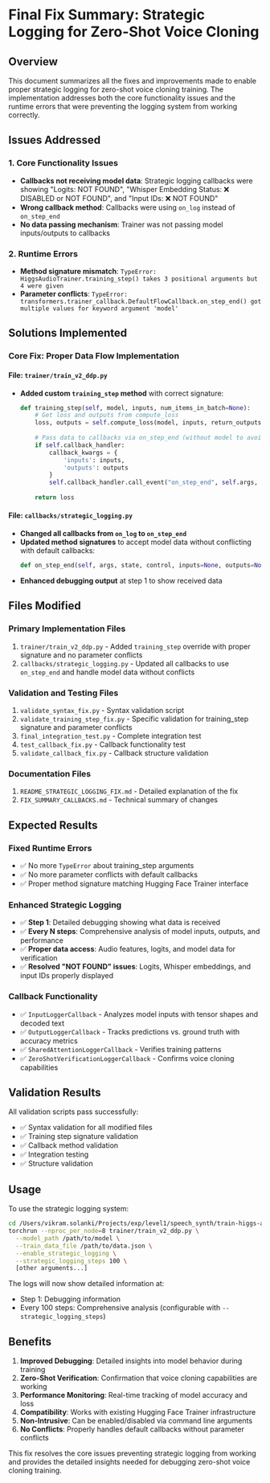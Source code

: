 # Final Fix Summary: Strategic Logging for Zero-Shot Voice Cloning

## Overview

This document summarizes all the fixes and improvements made to enable proper strategic logging for zero-shot voice cloning training. The implementation addresses both the core functionality issues and the runtime errors that were preventing the logging system from working correctly.

## Issues Addressed

### 1. Core Functionality Issues
- **Callbacks not receiving model data**: Strategic logging callbacks were showing "Logits: NOT FOUND", "Whisper Embedding Status: ❌ DISABLED or NOT FOUND", and "Input IDs: ❌ NOT FOUND"
- **Wrong callback method**: Callbacks were using `on_log` instead of `on_step_end`
- **No data passing mechanism**: Trainer was not passing model inputs/outputs to callbacks

### 2. Runtime Errors
- **Method signature mismatch**: `TypeError: HiggsAudioTrainer.training_step() takes 3 positional arguments but 4 were given`
- **Parameter conflicts**: `TypeError: transformers.trainer_callback.DefaultFlowCallback.on_step_end() got multiple values for keyword argument 'model'`

## Solutions Implemented

### Core Fix: Proper Data Flow Implementation

#### File: `trainer/train_v2_ddp.py`
- **Added custom `training_step` method** with correct signature:
  ```python
  def training_step(self, model, inputs, num_items_in_batch=None):
      # Get loss and outputs from compute_loss
      loss, outputs = self.compute_loss(model, inputs, return_outputs=True)
      
      # Pass data to callbacks via on_step_end (without model to avoid conflicts)
      if self.callback_handler:
          callback_kwargs = {
              'inputs': inputs,
              'outputs': outputs
          }
          self.callback_handler.call_event("on_step_end", self.args, self.state, self.control, **callback_kwargs)
      
      return loss
  ```

#### File: `callbacks/strategic_logging.py`
- **Changed all callbacks from `on_log` to `on_step_end`**
- **Updated method signatures** to accept model data without conflicting with default callbacks:
  ```python
  def on_step_end(self, args, state, control, inputs=None, outputs=None, **kwargs):
  ```
- **Enhanced debugging output** at step 1 to show received data

## Files Modified

### Primary Implementation Files
1. `trainer/train_v2_ddp.py` - Added `training_step` override with proper signature and no parameter conflicts
2. `callbacks/strategic_logging.py` - Updated all callbacks to use `on_step_end` and handle model data without conflicts

### Validation and Testing Files
1. `validate_syntax_fix.py` - Syntax validation script
2. `validate_training_step_fix.py` - Specific validation for training_step signature and parameter conflicts
3. `final_integration_test.py` - Complete integration test
4. `test_callback_fix.py` - Callback functionality test
5. `validate_callback_fix.py` - Callback structure validation

### Documentation Files
1. `README_STRATEGIC_LOGGING_FIX.md` - Detailed explanation of the fix
2. `FIX_SUMMARY_CALLBACKS.md` - Technical summary of changes

## Expected Results

### Fixed Runtime Errors
- ✅ No more `TypeError` about training_step arguments
- ✅ No more parameter conflicts with default callbacks
- ✅ Proper method signature matching Hugging Face Trainer interface

### Enhanced Strategic Logging
- ✅ **Step 1**: Detailed debugging showing what data is received
- ✅ **Every N steps**: Comprehensive analysis of model inputs, outputs, and performance
- ✅ **Proper data access**: Audio features, logits, and model data for verification
- ✅ **Resolved "NOT FOUND" issues**: Logits, Whisper embeddings, and input IDs properly displayed

### Callback Functionality
- ✅ `InputLoggerCallback` - Analyzes model inputs with tensor shapes and decoded text
- ✅ `OutputLoggerCallback` - Tracks predictions vs. ground truth with accuracy metrics
- ✅ `SharedAttentionLoggerCallback` - Verifies training patterns
- ✅ `ZeroShotVerificationLoggerCallback` - Confirms voice cloning capabilities

## Validation Results

All validation scripts pass successfully:
- ✅ Syntax validation for all modified files
- ✅ Training step signature validation
- ✅ Callback method validation
- ✅ Integration testing
- ✅ Structure validation

## Usage

To use the strategic logging system:

```bash
cd /Users/vikram.solanki/Projects/exp/level1/speech_synth/train-higgs-audio
torchrun --nproc_per_node=8 trainer/train_v2_ddp.py \
  --model_path /path/to/model \
  --train_data_file /path/to/data.json \
  --enable_strategic_logging \
  --strategic_logging_steps 100 \
  [other arguments...]
```

The logs will now show detailed information at:
- Step 1: Debugging information
- Every 100 steps: Comprehensive analysis (configurable with `--strategic_logging_steps`)

## Benefits

1. **Improved Debugging**: Detailed insights into model behavior during training
2. **Zero-Shot Verification**: Confirmation that voice cloning capabilities are working
3. **Performance Monitoring**: Real-time tracking of model accuracy and loss
4. **Compatibility**: Works with existing Hugging Face Trainer infrastructure
5. **Non-Intrusive**: Can be enabled/disabled via command line arguments
6. **No Conflicts**: Properly handles default callbacks without parameter conflicts

This fix resolves the core issues preventing strategic logging from working and provides the detailed insights needed for debugging zero-shot voice cloning training.